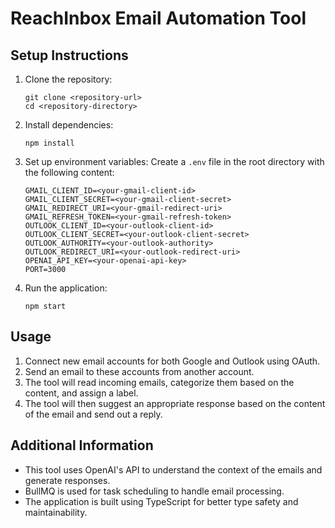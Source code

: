 # ReachInbox Email Automation Tool

## Setup Instructions

1. Clone the repository:
    ```
    git clone <repository-url>
    cd <repository-directory>
    ```

2. Install dependencies:
    ```
    npm install
    ```

3. Set up environment variables:
    Create a `.env` file in the root directory with the following content:
    ```
    GMAIL_CLIENT_ID=<your-gmail-client-id>
    GMAIL_CLIENT_SECRET=<your-gmail-client-secret>
    GMAIL_REDIRECT_URI=<your-gmail-redirect-uri>
    GMAIL_REFRESH_TOKEN=<your-gmail-refresh-token>
    OUTLOOK_CLIENT_ID=<your-outlook-client-id>
    OUTLOOK_CLIENT_SECRET=<your-outlook-client-secret>
    OUTLOOK_AUTHORITY=<your-outlook-authority>
    OUTLOOK_REDIRECT_URI=<your-outlook-redirect-uri>
    OPENAI_API_KEY=<your-openai-api-key>
    PORT=3000
    ```

4. Run the application:
    ```
    npm start
    ```

## Usage

1. Connect new email accounts for both Google and Outlook using OAuth.
2. Send an email to these accounts from another account.
3. The tool will read incoming emails, categorize them based on the content, and assign a label.
4. The tool will then suggest an appropriate response based on the content of the email and send out a reply.

## Additional Information

- This tool uses OpenAI's API to understand the context of the emails and generate responses.
- BullMQ is used for task scheduling to handle email processing.
- The application is built using TypeScript for better type safety and maintainability.
